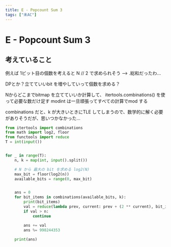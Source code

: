 ```yaml
---
title: E - Popcount Sum 3 
tags: ["未AC"]
---
```


# E - Popcount Sum 3 

## 考えていること

例えば 1ビット目の個数を考えると N // 2 で求められそう
--> .総和だったわ...

DPとか？立てていいbit を増やしていって個数を求める？

Nからどこまでbitmap を立てていいか計算して、
itertools.combinations() を使って必要な数だけ足す modint は一旦頑張ってすべての計算でmod する

combinations だと、k が大きいときにTLE してしまうので、数学的に解く必要がありそうだが、思いつかなかった...

```python
from itertools import combinations
from math import log2, floor
from functools import reduce
T = int(input())


for _ in range(T):
    n, k = map(int, input().split())

    # N から 最大の bit を求める log2(N)
    max_bit = floor(log2(n))
    available_bits = range(0, max_bit)


    ans = 0
    for bit_items in combinations(available_bits, k):
        print(bit_items)
        val = reduce(lambda prev, current: prev + (2 ** current), bit_items)
        if val > n:
            continue

        ans += val
        ans %= 998244353
    
    print(ans)
```